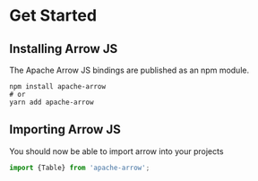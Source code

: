# Get Started

## Installing Arrow JS

The Apache Arrow JS bindings are published as an npm module.

```shell
npm install apache-arrow
# or
yarn add apache-arrow
```


## Importing Arrow JS

You should now be able to import arrow into your projects

```typescript
import {Table} from 'apache-arrow';
```
